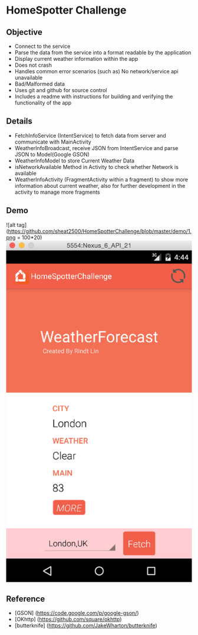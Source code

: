 # HomeSpotter Challenge
## Objective
*  Connect to the service
*  Parse the data from the service into a format readable by the application
*  Display current weather information within the app
*  Does not crash
*  Handles common error scenarios (such as) No network/service api unavailable
*  Bad/Malformed data
*  Uses git and github for source control
*  Includes a readme with instructions for building and verifying the functionality of the app

## Details 
- FetchInfoService (IntentService) to fetch data from server and communicate with MainActivity
- WeatherInfoBroadcast, receive JSON from IntentService and parse JSON to Model(Google GSON)
- WeatherInfoModel to store Current Weather Data
- isNetworkAvailable Method in Activity to check whether Network is available
- WeatherInfoActivity (FragmentActivity within a fragment) to show more information about current weather, also for further development in the activity to manage more fragments

## Demo
![alt tag](https://github.com/sheat2500/HomeSpotterChallenge/blob/master/demo/1.png = 100*20)
![alt tag](https://github.com/sheat2500/HomeSpotterChallenge/blob/master/demo/2.png)

## Reference
- [GSON] (https://code.google.com/p/google-gson/)
- [OKhttp] (https://github.com/square/okhttp)
- [butterknife] (https://github.com/JakeWharton/butterknife)
